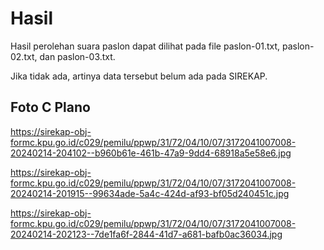 # Hasil

Hasil perolehan suara paslon dapat dilihat pada file paslon-01.txt, paslon-02.txt, dan paslon-03.txt.

Jika tidak ada, artinya data tersebut belum ada pada SIREKAP.

## Foto C Plano

https://sirekap-obj-formc.kpu.go.id/c029/pemilu/ppwp/31/72/04/10/07/3172041007008-20240214-204102--b960b61e-461b-47a9-9dd4-68918a5e58e6.jpg

https://sirekap-obj-formc.kpu.go.id/c029/pemilu/ppwp/31/72/04/10/07/3172041007008-20240214-201915--99634ade-5a4c-424d-af93-bf05d240451c.jpg

https://sirekap-obj-formc.kpu.go.id/c029/pemilu/ppwp/31/72/04/10/07/3172041007008-20240214-202123--7de1fa6f-2844-41d7-a681-bafb0ac36034.jpg
